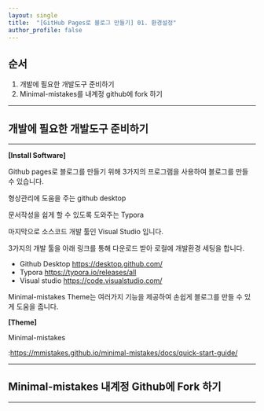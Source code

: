 ```yaml
---
layout: single
title:  "[GitHub Pages로 블로그 만들기] 01. 환경설정"
author_profile: false
---
```


## 순서

1. 개발에 필요한 개발도구 준비하기
2. Minimal-mistakes를 내계정 github에 fork 하기

------







## 개발에 필요한 개발도구 준비하기

------

**[Install Software]** 

Github pages로 블로그를 만들기 위해 3가지의 프로그램을 사용하여 블로그를 만들 수 있습니다. 

형상관리에 도움을 주는 github desktop 

문서작성을 쉽게 할 수 있도록 도와주는 Typora 

마지막으로 소스코드 개발 툴인 Visual Studio 입니다. 

3가지의 개발 툴을 아래 링크를 통해 다운로드 받아 로컬에 개발환경 세팅을 합니다. 

- Github Desktop 
  https://desktop.github.com/ 
- Typora 
  https://typora.io/releases/all 
- Visual studio 
  https://code.visualstudio.com/ 

Minimal-mistakes Theme는 여러가지 기능을 제공하여 손쉽게 블로그를 만들 수 있게 도움을 줍니다. 

**[Theme]** 

Minimal-mistakes 

:https://mmistakes.github.io/minimal-mistakes/docs/quick-start-guide/ 

-----



## Minimal-mistakes 내계정 Github에 Fork 하기

------

